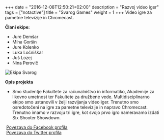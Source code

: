 +++
date = "2016-12-08T12:50:21+02:00"
description = "Razvoj video iger"
tags = ["notactive"]
title = "Svarog Games"
weight = 1
+++
Video igre za pametne televizije in Chromecast.
<!--more-->

**Člani ekipe:**

- Jure Demšar
- Miha Goršin
- Jure Kolenko
- Luka Ločniškar
- Juš Lozej
- Nina Perovič

![Ekipa Svarog](/img/ekipa-svarog.png)

**Opis projekta**

- Smo študentje Fakultete za računalništvo in informatiko, Akademije za likovno umetnost ter Fakultete za družbene vede. Multidisciplinarno ekipo smo ustanovili v želji razvijanja video iger. Trenutno smo osredotočeni na igre za pametne televizije in napravo Chromecast. Trenutno imamo v razvoju tri igre, kot svojo prvo igro nameravamo izdati Six Shooter Showdown.

<i class="fa fa-facebook fa-fw">&nbsp;</i>[Povezava do Facebook profila](https://www.facebook.com/svaroggames/)  
<i class="fa fa-twitter fa-fw">&nbsp;</i>[Povezava do Twitter profila](https://twitter.com/Svarog_Games)
